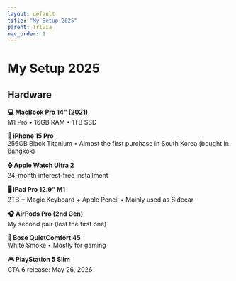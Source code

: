 ```yaml
---
layout: default
title: "My Setup 2025"
parent: Trivia
nav_order: 1
---
```


# My Setup 2025
## Hardware

**💻 MacBook Pro 14" (2021)**  
M1 Pro • 16GB RAM • 1TB SSD

**📱 iPhone 15 Pro**  
256GB Black Titanium • Almost the first purchase in South Korea (bought in Bangkok)

**⌚ Apple Watch Ultra 2**  
24-month interest-free installment

**🖥️ iPad Pro 12.9" M1**  
2TB + Magic Keyboard + Apple Pencil • Mainly used as Sidecar

**🎧 AirPods Pro (2nd Gen)**  
My second pair (lost the first one)

**🎵 Bose QuietComfort 45**  
White Smoke • Mostly for gaming

**🎮 PlayStation 5 Slim**  
GTA 6 release: May 26, 2026
